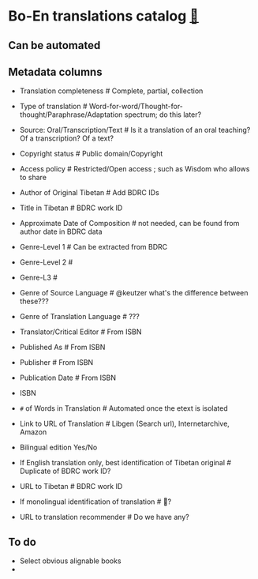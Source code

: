 # Bo-En translations catalog  [🔄](https://monlamai.github.io/Wiki/#/en/mt/boen-catalog)


## Can be automated

## Metadata columns
- Translation completeness # Complete, partial, collection
- Type of translation # Word-for-word/Thought-for-thought/Paraphrase/Adaptation spectrum; do this later?
- Source: Oral/Transcription/Text # Is it a translation of an oral teaching? Of a transcription? Of a text?
- Copyright status # Public domain/Copyright
- Access policy # Restricted/Open access    ; such as Wisdom who allows to share

- Author of Original Tibetan # Add BDRC IDs
- Title in Tibetan # BDRC work ID
- Approximate Date of Composition # not needed, can be found from author date in BDRC data
- Genre-Level 1 # Can be extracted from BDRC
- Genre-Level 2 # 
- Genre-L3 # 
- Genre of Source Language # @keutzer what's the difference between these???
- Genre of Translation Language # ???

- Translator/Critical Editor # From ISBN
- Published As # From ISBN
- Publisher  # From ISBN
- Publication Date # From ISBN
- ISBN 
- `#` of Words in Translation # Automated once the etext is isolated 
- Link to URL of Translation # Libgen (Search url), Internetarchive, Amazon 
- Bilingual edition Yes/No 
- If English translation only, best identification of Tibetan original # Duplicate of BDRC work ID?
- URL to Tibetan # BDRC work ID	
- If monolingual identification of translation # 🥴?
- URL to translation recommender # Do we have any?




## To do
- Select obvious alignable books
- 
